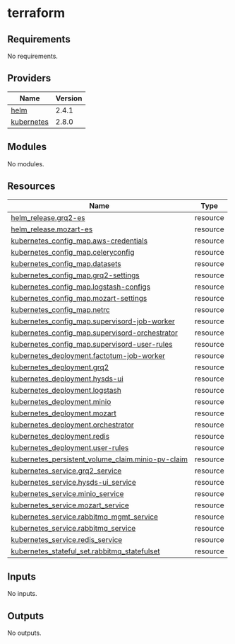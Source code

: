 # terraform

<!-- BEGINNING OF PRE-COMMIT-TERRAFORM DOCS HOOK -->
## Requirements

No requirements.

## Providers

| Name | Version |
|------|---------|
| <a name="provider_helm"></a> [helm](#provider\_helm) | 2.4.1 |
| <a name="provider_kubernetes"></a> [kubernetes](#provider\_kubernetes) | 2.8.0 |

## Modules

No modules.

## Resources

| Name | Type |
|------|------|
| [helm_release.grq2-es](https://registry.terraform.io/providers/hashicorp/helm/latest/docs/resources/release) | resource |
| [helm_release.mozart-es](https://registry.terraform.io/providers/hashicorp/helm/latest/docs/resources/release) | resource |
| [kubernetes_config_map.aws-credentials](https://registry.terraform.io/providers/hashicorp/kubernetes/latest/docs/resources/config_map) | resource |
| [kubernetes_config_map.celeryconfig](https://registry.terraform.io/providers/hashicorp/kubernetes/latest/docs/resources/config_map) | resource |
| [kubernetes_config_map.datasets](https://registry.terraform.io/providers/hashicorp/kubernetes/latest/docs/resources/config_map) | resource |
| [kubernetes_config_map.grq2-settings](https://registry.terraform.io/providers/hashicorp/kubernetes/latest/docs/resources/config_map) | resource |
| [kubernetes_config_map.logstash-configs](https://registry.terraform.io/providers/hashicorp/kubernetes/latest/docs/resources/config_map) | resource |
| [kubernetes_config_map.mozart-settings](https://registry.terraform.io/providers/hashicorp/kubernetes/latest/docs/resources/config_map) | resource |
| [kubernetes_config_map.netrc](https://registry.terraform.io/providers/hashicorp/kubernetes/latest/docs/resources/config_map) | resource |
| [kubernetes_config_map.supervisord-job-worker](https://registry.terraform.io/providers/hashicorp/kubernetes/latest/docs/resources/config_map) | resource |
| [kubernetes_config_map.supervisord-orchestrator](https://registry.terraform.io/providers/hashicorp/kubernetes/latest/docs/resources/config_map) | resource |
| [kubernetes_config_map.supervisord-user-rules](https://registry.terraform.io/providers/hashicorp/kubernetes/latest/docs/resources/config_map) | resource |
| [kubernetes_deployment.factotum-job-worker](https://registry.terraform.io/providers/hashicorp/kubernetes/latest/docs/resources/deployment) | resource |
| [kubernetes_deployment.grq2](https://registry.terraform.io/providers/hashicorp/kubernetes/latest/docs/resources/deployment) | resource |
| [kubernetes_deployment.hysds-ui](https://registry.terraform.io/providers/hashicorp/kubernetes/latest/docs/resources/deployment) | resource |
| [kubernetes_deployment.logstash](https://registry.terraform.io/providers/hashicorp/kubernetes/latest/docs/resources/deployment) | resource |
| [kubernetes_deployment.minio](https://registry.terraform.io/providers/hashicorp/kubernetes/latest/docs/resources/deployment) | resource |
| [kubernetes_deployment.mozart](https://registry.terraform.io/providers/hashicorp/kubernetes/latest/docs/resources/deployment) | resource |
| [kubernetes_deployment.orchestrator](https://registry.terraform.io/providers/hashicorp/kubernetes/latest/docs/resources/deployment) | resource |
| [kubernetes_deployment.redis](https://registry.terraform.io/providers/hashicorp/kubernetes/latest/docs/resources/deployment) | resource |
| [kubernetes_deployment.user-rules](https://registry.terraform.io/providers/hashicorp/kubernetes/latest/docs/resources/deployment) | resource |
| [kubernetes_persistent_volume_claim.minio-pv-claim](https://registry.terraform.io/providers/hashicorp/kubernetes/latest/docs/resources/persistent_volume_claim) | resource |
| [kubernetes_service.grq2_service](https://registry.terraform.io/providers/hashicorp/kubernetes/latest/docs/resources/service) | resource |
| [kubernetes_service.hysds-ui_service](https://registry.terraform.io/providers/hashicorp/kubernetes/latest/docs/resources/service) | resource |
| [kubernetes_service.minio_service](https://registry.terraform.io/providers/hashicorp/kubernetes/latest/docs/resources/service) | resource |
| [kubernetes_service.mozart_service](https://registry.terraform.io/providers/hashicorp/kubernetes/latest/docs/resources/service) | resource |
| [kubernetes_service.rabbitmq_mgmt_service](https://registry.terraform.io/providers/hashicorp/kubernetes/latest/docs/resources/service) | resource |
| [kubernetes_service.rabbitmq_service](https://registry.terraform.io/providers/hashicorp/kubernetes/latest/docs/resources/service) | resource |
| [kubernetes_service.redis_service](https://registry.terraform.io/providers/hashicorp/kubernetes/latest/docs/resources/service) | resource |
| [kubernetes_stateful_set.rabbitmq_statefulset](https://registry.terraform.io/providers/hashicorp/kubernetes/latest/docs/resources/stateful_set) | resource |

## Inputs

No inputs.

## Outputs

No outputs.
<!-- END OF PRE-COMMIT-TERRAFORM DOCS HOOK -->
